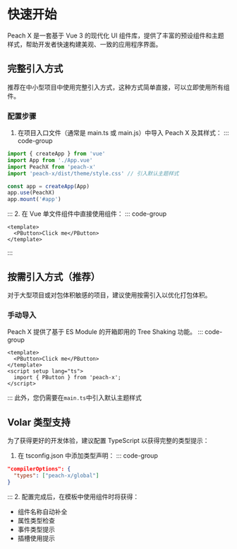<!--
 * @Author: zhouxk
 * @Date: 2025-05-21 14:26:04
 * @LastEditors: zhouxk
 * @LastEditTime: 2025-05-21 15:15:19
 * @Description: 
-->
# 快速开始
Peach X 是一套基于 Vue 3 的现代化 UI 组件库，提供了丰富的预设组件和主题样式，帮助开发者快速构建美观、一致的应用程序界面。

## 完整引入方式
推荐在中小型项目中使用完整引入方式，这种方式简单直接，可以立即使用所有组件。
### 配置步骤
1. 在项目入口文件（通常是 main.ts 或 main.js）中导入 Peach X 及其样式：
::: code-group
```ts [main.ts]
import { createApp } from 'vue'
import App from './App.vue'
import PeachX from 'peach-x'
import 'peach-x/dist/theme/style.css' // 引入默认主题样式

const app = createApp(App)
app.use(PeachX)
app.mount('#app')
```
::: 
2. 在 Vue 单文件组件中直接使用组件：
::: code-group
```vue [App.vue]
<template>
  <PButton>Click me</PButton>
</template>
```
:::

## 按需引入方式（推荐）
对于大型项目或对包体积敏感的项目，建议使用按需引入以优化打包体积。
### 手动导入
Peach X 提供了基于 ES Module 的开箱即用的 Tree Shaking 功能。
::: code-group
```vue [App.vue]
<template>
  <PButton>Click me</PButton>
</template>
<script setup lang="ts">
  import { PButton } from 'peach-x';
</script>
```
:::
此外，您仍需要在`main.ts`中引入默认主题样式

## Volar 类型支持
为了获得更好的开发体验，建议配置 TypeScript 以获得完整的类型提示：
1. 在 tsconfig.json 中添加类型声明：
::: code-group
```json [tsconfig.json]
"compilerOptions": {
  "types": ["peach-x/global"]
}
```
::: 
2. 配置完成后，在模板中使用组件时将获得：
- 组件名称自动补全
- 属性类型检查
- 事件类型提示
- 插槽使用提示

